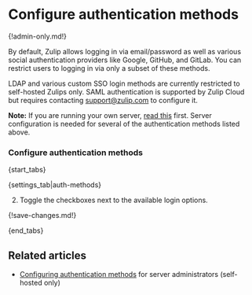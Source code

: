 # Configure authentication methods

{!admin-only.md!}

By default, Zulip allows logging in via email/password as well as
various social authentication providers like Google, GitHub, and
GitLab. You can restrict users to logging in via only a subset of
these methods.

LDAP and various custom SSO login methods are currently restricted to
self-hosted Zulips only.  SAML authentication is supported by Zulip
Cloud but requires contacting support@zulip.com to configure it.

**Note:** If you are running your own server,
[read this](https://zulip.readthedocs.io/en/latest/production/authentication-methods.html)
first. Server configuration is needed for several of the authentication
methods listed above.

### Configure authentication methods

{start_tabs}

{settings_tab|auth-methods}

2. Toggle the checkboxes next to the available login options.

{!save-changes.md!}

{end_tabs}

## Related articles

* [Configuring authentication methods](https://zulip.readthedocs.io/en/latest/production/authentication-methods.html)
  for server administrators (self-hosted only)
